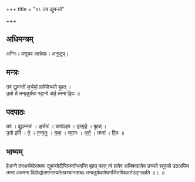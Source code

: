 +++
title = "०८ तव द्युमन्तो"

+++
## अधिमन्त्रम्
अग्निः। वसूयव आत्रेयाः। अनुष्टुप्।

## मन्त्रः
तव॑ द्यु॒मन्तो॑ अ॒र्चयो॒ ग्रावे॑वोच्यते बृ॒हत् ।  
उ॒तो ते॑ तन्य॒तुर्य॑था स्वा॒नो अ॑र्त॒ त्मना॑ दि॒वः ॥

## पदपाठः
तव॑ । द्यु॒ऽमन्तः॑ । अ॒र्चयः॑ । ग्रावा॑ऽइव । उ॒च्य॒ते॒ । बृ॒हत् ।  
उ॒तो इति॑ । ते॒ । त॒न्य॒तुः । य॒था॒ । स्वा॒नः । अ॒र्त॒ । त्मना॑ । दि॒वः ॥

## भाष्यम्
हेअग्ने तवअर्चयोरश्मयः द्युमन्तोदीप्तिमन्तोभवन्ति बृहत् महत् त्वं ग्रावेव अभिषवग्रावेव उच्यते स्तूयसे उतअपिच त्मना आत्मना दिवोद्योतमानस्यतेतवस्वानःशब्दः तन्यतुर्यथामेघगर्जितमिवअर्तउद्गच्छति ॥ ८ ॥